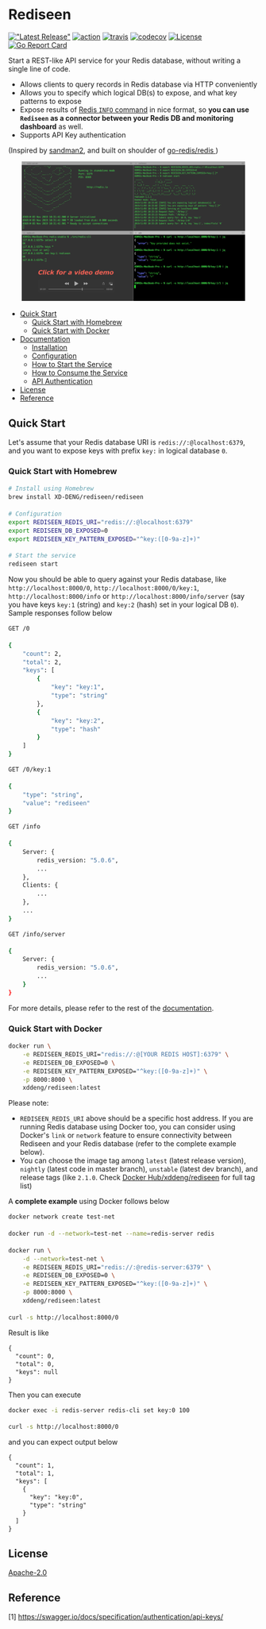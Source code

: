 # Rediseen

[!["Latest Release"](https://img.shields.io/github/release/xd-deng/rediseen.svg)](https://github.com/xd-deng/rediseen/releases/latest)
[![action](https://github.com/xd-deng/rediseen/workflows/Rediseen/badge.svg)](https://github.com/XD-DENG/rediseen/actions)
[![travis](https://api.travis-ci.org/XD-DENG/rediseen.svg?branch=master)](https://travis-ci.org/XD-DENG/rediseen/branches)
[![codecov](https://codecov.io/gh/XD-DENG/rediseen/branch/master/graph/badge.svg)](https://codecov.io/gh/XD-DENG/rediseen)
[![License](https://img.shields.io/:license-apache2-green.svg)](http://www.apache.org/licenses/LICENSE-2.0.html)
[![Go Report Card](https://goreportcard.com/badge/github.com/xd-deng/rediseen)](https://goreportcard.com/report/github.com/xd-deng/rediseen)


Start a REST-like API service for your Redis database, without writing a single line of code.

- Allows clients to query records in Redis database via HTTP conveniently
- Allows you to specify which logical DB(s) to expose, and what key patterns to expose
- Expose results of [Redis `INFO` command](https://redis.io/commands/info) in nice format, so **you can use `Rediseen` as a connector between your Redis DB and monitoring dashboard** as well.
- Supports API Key authentication

(Inspired by [sandman2](https://github.com/jeffknupp/sandman2), and built on shoulder of [go-redis/redis
](https://github.com/go-redis/redis))

<p align="center"> 
    <a href="https://youtu.be/SpHNnPIT0HM">
        <img src="https://raw.githubusercontent.com/XD-DENG/rediseen/misc/images/rediseen_video_demo.png" alt="drawing" width="450"/>
    </a>
</p>

- [Quick Start](#quick-start)
  - [Quick Start with Homebrew](#quick-start-with-homebrew)
  - [Quick Start with Docker](#quick-start-with-docker)
- [Documentation](docs/documentation.md)
  - [Installation](docs/documentation.md#installation)
  - [Configuration](docs/documentation.md#configuration)
  - [How to Start the Service](docs/documentation.md#how-to-start-the-service)
  - [How to Consume the Service](docs/documentation.md#how-to-consume-the-service)
  - [API Authentication](docs/documentation.md#api-authentication)
- [License](#license)
- [Reference](#reference)


## Quick Start

Let's assume that your Redis database URI is `redis://:@localhost:6379`, and you want to expose keys with prefix `key:` in logical database `0`.

### Quick Start with Homebrew

```bash
# Install using Homebrew
brew install XD-DENG/rediseen/rediseen

# Configuration
export REDISEEN_REDIS_URI="redis://:@localhost:6379"
export REDISEEN_DB_EXPOSED=0
export REDISEEN_KEY_PATTERN_EXPOSED="^key:([0-9a-z]+)"

# Start the service
rediseen start
```

Now you should be able to query against your Redis database, like `http://localhost:8000/0`, `http://localhost:8000/0/key:1`,
`http://localhost:8000/info` or `http://localhost:8000/info/server`
(say you have keys `key:1` (string) and `key:2` (hash) set in your logical DB `0`). Sample responses follow below

```bash
GET /0

{
    "count": 2,
    "total": 2,
    "keys": [
        {
            "key": "key:1",
            "type": "string"
        },
        {
            "key": "key:2",
            "type": "hash"
        }
    ]
}
```

```bash
GET /0/key:1

{
    "type": "string",
    "value": "rediseen"
}
```

```bash
GET /info

{
    Server: {
        redis_version: "5.0.6",
        ...
    },
    Clients: {
        ...
    },
    ...
}
```

```bash
GET /info/server

{
    Server: {
        redis_version: "5.0.6",
        ...
    }
}
```

For more details, please refer to the rest of the [documentation](docs/documentation.md).

### Quick Start with Docker

```bash
docker run \
    -e REDISEEN_REDIS_URI="redis://:@[YOUR REDIS HOST]:6379" \
    -e REDISEEN_DB_EXPOSED=0 \
    -e REDISEEN_KEY_PATTERN_EXPOSED="^key:([0-9a-z]+)" \
    -p 8000:8000 \
    xddeng/rediseen:latest
```

Please note:
- `REDISEEN_REDIS_URI` above should be a specific host address. If you are running Redis database using Docker
    too, you can consider using Docker's `link` or `network` feature to ensure connectivity between Rediseen and your Redis database
    (refer to the complete example below).
- You can choose the image tag among `latest` (latest release version), `nightly` (latest code in master branch), `unstable` (latest dev branch),
    and release tags (like `2.1.0`. Check [Docker Hub/xddeng/rediseen](https://hub.docker.com/r/xddeng/rediseen/tags)
    for full tag list)
    
A **complete example** using Docker follows below

```bash
docker network create test-net

docker run -d --network=test-net --name=redis-server redis

docker run \
    -d --network=test-net \
    -e REDISEEN_REDIS_URI="redis://:@redis-server:6379" \
    -e REDISEEN_DB_EXPOSED=0 \
    -e REDISEEN_KEY_PATTERN_EXPOSED="^key:([0-9a-z]+)" \
    -p 8000:8000 \
    xddeng/rediseen:latest

curl -s http://localhost:8000/0
```

Result is like 

```
{
  "count": 0,
  "total": 0,
  "keys": null
}
```

Then you can execute

```bash
docker exec -i redis-server redis-cli set key:0 100

curl -s http://localhost:8000/0
```

and you can expect output below

```
{
  "count": 1,
  "total": 1,
  "keys": [
    {
      "key": "key:0",
      "type": "string"
    }
  ]
}
```


## License

[Apache-2.0](https://www.apache.org/licenses/LICENSE-2.0)


## Reference

[1] https://swagger.io/docs/specification/authentication/api-keys/
